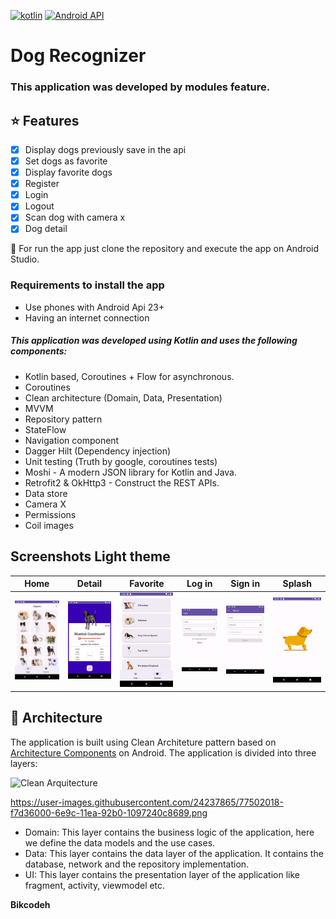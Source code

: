[![kotlin](https://img.shields.io/github/languages/top/bikcodeh/ToDoApp.svg?style=for-the-badge&color=blueviolet)](https://kotlinlang.org/) [![Android API](https://img.shields.io/badge/api-23%2B-brightgreen.svg?style=for-the-badge)](https://android-arsenal.com/api?level=23)

# Dog Recognizer

### This application was developed by modules feature.

## :star: Features

- [x] Display dogs previously save in the api
- [x] Set dogs as favorite
- [x] Display favorite dogs
- [x] Register
- [x] Login
- [x] Logout
- [x] Scan dog with camera x
- [x] Dog detail

:runner: For run the app just clone the repository and execute the app on Android Studio.

### Requirements to install the app
- Use phones with Android Api 23+
- Having an internet connection

##### This application was developed using Kotlin and uses the following components:
- Kotlin based, Coroutines + Flow for asynchronous.
- Coroutines
- Clean architecture (Domain, Data, Presentation)
- MVVM
- Repository pattern
- StateFlow
- Navigation component
- Dagger Hilt (Dependency injection)
- Unit testing (Truth by google, coroutines tests)
- Moshi - A modern JSON library for Kotlin and Java.
- Retrofit2 & OkHttp3 - Construct the REST APIs.
- Data store
- Camera X
- Permissions
- Coil images

## Screenshots Light theme
 | Home |     Detail    |  Favorite  |   Log in    |  Sign in |   Splash |
 | :----: | :---------: | :-------: | :-----------: | :-------:| :-------:|
 |![Home](assets/home.png?raw=true)|![Detail](assets/detail.png?raw=true)|![Favorite](assets/favorite.png?raw=true)|![Login](assets/login.png?raw=true)|![Sign in](assets/register.png?raw=true)|![Splash](assets/splash.png?raw=true)|

## :dart: Architecture

The application is built using Clean Architeture pattern based on [Architecture Components](https://developer.android.com/jetpack/guide#recommended-app-arch) on Android. The application is divided into three layers:

![Clean Arquitecture](https://devexperto.com/wp-content/uploads/2018/10/clean-architecture-own-layers.png)

https://user-images.githubusercontent.com/24237865/77502018-f7d36000-6e9c-11ea-92b0-1097240c8689.png

- Domain: This layer contains the business logic of the application, here we define the data models and the use cases.
- Data: This layer contains the data layer of the application. It contains the database, network and the repository implementation.
- UI: This layer contains the presentation layer of the application like fragment, activity, viewmodel etc.


**Bikcodeh**
